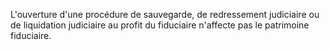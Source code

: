   
 L'ouverture d'une procédure de sauvegarde, de redressement judiciaire ou de liquidation judiciaire au profit du fiduciaire n'affecte pas le patrimoine fiduciaire.  

  
